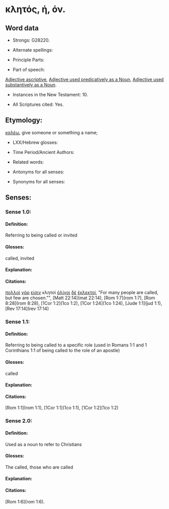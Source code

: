 # κλητός, ή, όν.

<!-- Status: S2=Needs2ndReview -->
<!-- Lexica used for edits: BDAG, FFM, LN, BN, A-S -->

## Word data

* Strongs: G28220.


* Alternate spellings:

* Principle Parts: 

* Part of speech: 

[Adjective ascriptive](http://ugg.readthedocs.io/en/latest/adjective_ascriptive.html),
[Adjective used predicatively as a Noun](http://ugg.readthedocs.io/en/latest/noun_predicate_adj.html),
[Adjective used substantively as a Noun](http://ugg.readthedocs.io/en/latest/noun_substantive_adj.html).

* Instances in the New Testament: 10.

* All Scriptures cited: Yes.

## Etymology: 

[καλέω](../G25640/01.md), give someone or something a name;

* LXX/Hebrew glosses: 

* Time Period/Ancient Authors: 

* Related words: 

* Antonyms for all senses:

* Synonyms for all senses: 

## Senses:

### Sense 1.0:

#### Definition:

Referring to being called or invited

#### Glosses:

called, invited

#### Explanation:

#### Citations:

[πολλοὶ](../G41830/01.md) [γάρ](../G10630/01.md) [εἰσιν](../G99999/01.md) κλητοὶ [ὀλίγοι](../G36410/01.md) [δὲ](../G11610/01.md) [ἐκλεκτοί](../G15880/01.md), 
"For many people are called, but few are chosen."", 
[Matt 22:14](mat 22:14), [Rom 1:7](rom 1:7),  [Rom 8:28](rom 8:28), [1Cor 1:2](1co 1:2),  [1Cor 1:24](1co 1:24),  [Jude 1:1](jud 1:1),  [Rev 17:14](rev 17:14)

### Sense 1.1:

#### Definition:

Referring to being called to a specific role (used in Romans 1:1 and 1 Corinthians 1:1 of being called to the role of an apostle)

#### Glosses:

called

#### Explanation:

#### Citations:

[Rom 1:1](rom 1:1), [1Cor 1:1](1co 1:1),  [1Cor 1:2](1co 1:2)


### Sense 2.0:

#### Definition:

Used as a noun to refer to Christians

#### Glosses:

The called, those who are called

#### Explanation:

#### Citations:

[Rom 1:6](rom 1:6).


